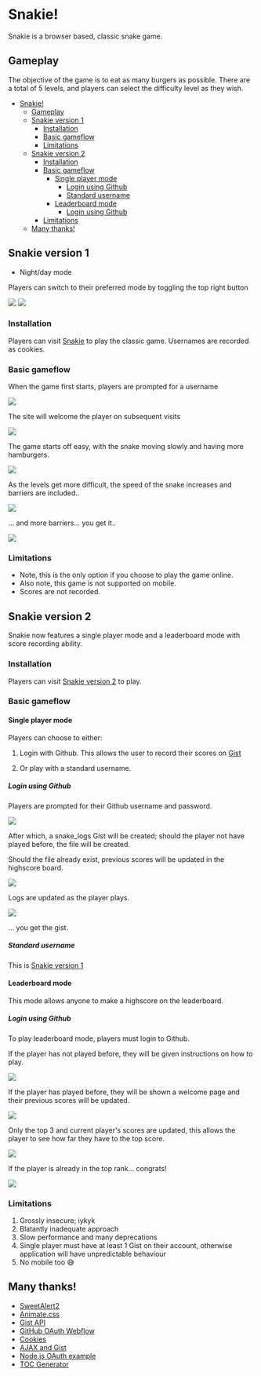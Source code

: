 # Snakie!
Snakie is a browser based, classic snake game.

## Gameplay
The objective of the game is to eat as many burgers as possible. There are a total of 5 levels, and players can select the difficulty level as they wish. 

- [Snakie!](#snakie-)
  * [Gameplay](#gameplay)
  * [Snakie version 1](#snakie-version-1)
    + [Installation](#installation)
    + [Basic gameflow](#basic-gameflow)
    + [Limitations](#limitations)
  * [Snakie version 2](#snakie-version-2)
    + [Installation](#installation-1)
    + [Basic gameflow](#basic-gameflow-1)
      - [Single player mode](#single-player-mode)
        * [Login using Github](#login-using-github)
        * [Standard username](#standard-username)
      - [Leaderboard mode](#leaderboard-mode)
        * [Login using Github](#login-using-github-1)
    + [Limitations](#limitations-1)
  * [Many thanks!](#many-thanks-)

## Snakie version 1
* Night/day mode

Players can switch to their preferred mode by toggling the top right button

<img src="img/night_day_easy.gif"/>

<img src="img/night_day_hell.gif"/>

### Installation
Players can visit [Snakie](https://metildachee.github.io/snakie/) to play the classic game. Usernames are recorded as cookies.

### Basic gameflow
When the game first starts, players are prompted for a username

<img src="img/master/start_master.gif"/>
    
The site will welcome the player on subsequent visits

<img src="img/master/has_cookie.gif"/>

The game starts off easy, with the snake moving slowly and having more hamburgers.

<img src="img/master/easy.gif"/>

As the levels get more difficult, the speed of the snake increases and barriers are included..

<img src="img/master/difficult.gif"/>

... and more barriers... you get it..

<img src="img/master/hell.gif"/>

### Limitations
* Note, this is the only option if you choose to play the game online.
* Also note, this game is not supported on mobile.
* Scores are not recorded.

## Snakie version 2
Snakie now features a single player mode and a leaderboard mode with score recording ability.

### Installation
Players can visit [Snakie version 2](https://snakie.herokuapp.com/) to play.

### Basic gameflow

#### Single player mode
Players can choose to either:

1. Login with Github. This allows the user to record their scores on [Gist](https://gist.github.com/metildachee/d446fc2c12bad5a95985699ae8fcb40c)

2. Or play with a standard username.

##### Login using Github

Players are prompted for their Github username and password.

<img src="img/version-4/single_github_login_gist_created.gif"/>

After which, a snake_logs Gist will be created; should the player not have played before, the file will be created. 

Should the file already exist, previous scores will be updated in the highscore board.

<img src="img/version-4/single_play_before.gif"/>

Logs are updated as the player plays.

<img src="img/version-4/single_player_log_update.gif"/>

... you get the gist.

##### Standard username

This is [Snakie version 1](#snakie-version-1)

#### Leaderboard mode

This mode allows anyone to make a highscore on the leaderboard.

##### Login using Github 
To play leaderboard mode, players must login to Github.

If the player has not played before, they will be given instructions on how to play.

<img src="img/version-4/welcome_page.gif"/>

If the player has played before, they will be shown a welcome page and their previous scores will be updated.

<img src="img/master/has_cookie.gif"/>

Only the top 3 and current player's scores are updated, this allows the player to see how far they have to the top score.

<img src="img/version-4/multi_ranking.gif"/>

If the player is already in the top rank... congrats!

<img src="img/version-4/multi_player_logs_updated.gif"/>

### Limitations 
1. Grossly insecure; iykyk
2. Blatantly inadequate approach
3. Slow performance and many deprecations
4. Single player must have at least 1 Gist on their account, otherwise application will have unpredictable behaviour
5. No mobile too 😅

## Many thanks!
* [SweetAlert2](https://sweetalert2.github.io/)
* [Animate.css](https://animate.style/)
* [Gist API](https://developer.github.com/v3/gists/)
* [GitHub OAuth Webflow](https://developer.github.com/apps/building-oauth-apps/authorizing-oauth-apps/)
* [Cookies](https://www.w3schools.com/js/js_cookies.asp)
* [AJAX and Gist](http://techslides.com/github-gist-api-with-curl-and-ajax)
* [Node.js OAuth example](https://github.com/sohamkamani/node-oauth-example)
* [TOC Generator](https://ecotrust-canada.github.io/markdown-toc/)